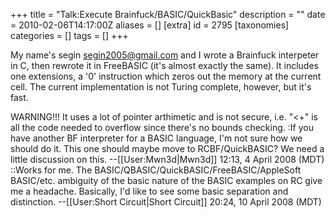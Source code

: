 +++
title = "Talk:Execute Brainfuck/BASIC/QuickBasic"
description = ""
date = 2010-02-06T14:17:00Z
aliases = []
[extra]
id = 2795
[taxonomies]
categories = []
tags = []
+++

My name's segin <segin2005@gmail.com> and I wrote a Brainfuck interpeter in C, then rewrote it in FreeBASIC (it's almost exactly the same). It includes one extensions, a '0' instruction which zeros out the memory at the current cell. The current implementation is not Turing complete, however, but it's fast.

WARNING!!! It uses a lot of pointer arthimetic and is not secure, i.e. "<+" is all the code needed to overflow since there's no bounds checking.
:If you have another BF interpreter for a BASIC language, I'm not sure how we should do it. This one should maybe move to RCBF/QuickBASIC? We need a little discussion on this. --[[User:Mwn3d|Mwn3d]] 12:13, 4 April 2008 (MDT)
::Works for me.  The BASIC/QBASIC/QuickBASIC/FreeBASIC/AppleSoft BASIC/etc. ambiguity of the basic nature of the BASIC examples on RC give me a headache.  Basically, I'd like to see some basic separation and distinction. --[[User:Short Circuit|Short Circuit]] 20:24, 10 April 2008 (MDT)
